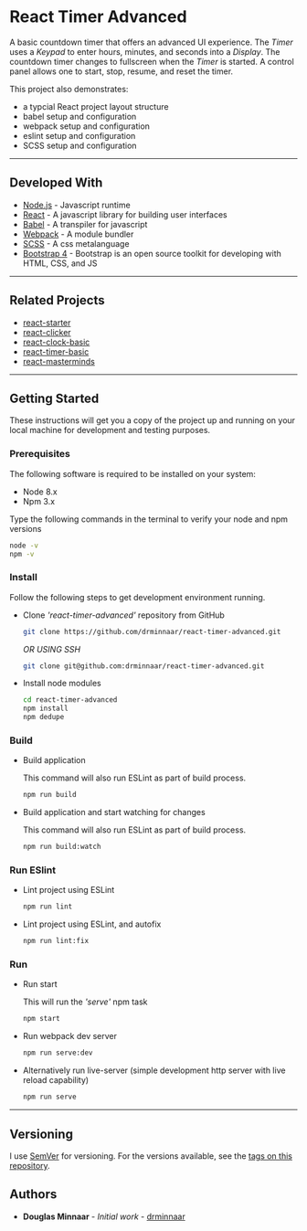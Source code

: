 # React Timer Advanced

A basic countdown timer that offers an advanced UI experience. The _Timer_ uses a _Keypad_ to enter hours, minutes, and seconds into a _Display_. The countdown timer changes to fullscreen when the _Timer_ is started. A control panel allows one to start, stop, resume, and reset the timer.

This project also demonstrates:

* a typcial React project layout structure
* babel setup and configuration
* webpack setup and configuration
* eslint setup and configuration
* SCSS setup and configuration

---

## Developed With

* [Node.js](https://nodejs.org/en/) - Javascript runtime
* [React](https://reactjs.org/) - A javascript library for building user interfaces
* [Babel](https://babeljs.io/) - A transpiler for javascript
* [Webpack](https://webpack.js.org/) - A module bundler
* [SCSS](http://sass-lang.com/) - A css metalanguage
* [Bootstrap 4](https://getbootstrap.com/) - Bootstrap is an open source toolkit for developing with HTML, CSS, and JS

---

## Related Projects

* [react-starter]
* [react-clicker]
* [react-clock-basic]
* [react-timer-basic]
* [react-masterminds]

---

## Getting Started

These instructions will get you a copy of the project up and running on your local machine for development and testing purposes.

### Prerequisites

The following software is required to be installed on your system:

* Node 8.x
* Npm 3.x

Type the following commands in the terminal to verify your node and npm versions

```bash
node -v
npm -v
```

### Install

Follow the following steps to get development environment running.

* Clone _'react-timer-advanced'_ repository from GitHub

  ```bash
  git clone https://github.com/drminnaar/react-timer-advanced.git
  ```

   _OR USING SSH_

  ```bash
  git clone git@github.com:drminnaar/react-timer-advanced.git
  ```

* Install node modules

   ```bash
   cd react-timer-advanced
   npm install
   npm dedupe
   ```

### Build

* Build application

  This command will also run ESLint as part of build process.

  ```bash
  npm run build
  ```

* Build application and start watching for changes

  This command will also run ESLint as part of build process.

  ```bash
  npm run build:watch
  ```

### Run ESlint

* Lint project using ESLint

  ```bash
  npm run lint
  ```

* Lint project using ESLint, and autofix

  ```bash
  npm run lint:fix
  ```

### Run

* Run start

  This will run the _'serve'_ npm task

  ```bash
  npm start
  ```

* Run webpack dev server

  ```bash
  npm run serve:dev
  ```

* Alternatively run live-server (simple development http server with live reload capability)

  ```bash
  npm run serve
  ```

---

## Versioning

I use [SemVer](http://semver.org/) for versioning. For the versions available, see the [tags on this repository](https://github.com/drminnaar/react-timer-advanced/tags).

## Authors

* **Douglas Minnaar** - *Initial work* - [drminnaar](https://github.com/drminnaar)

[react-starter]: https://github.com/drminnaar/react-starter
[react-clicker]: https://github.com/drminnaar/react-clicker
[react-clock-basic]: https://github.com/drminnaar/react-clock-basic
[react-timer-basic]: https://github.com/drminnaar/react-timer-basic
[react-masterminds]: https://github.com/drminnaar/react-masterminds